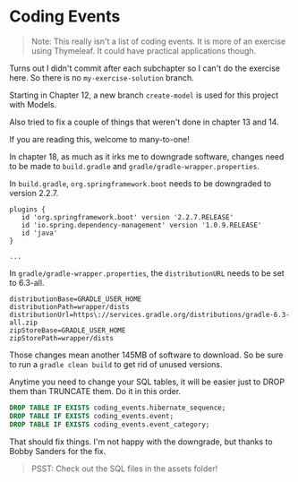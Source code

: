# Coding Events

> Note: This really isn't a list of coding events. It is more of an exercise using Thymeleaf.
> It could have practical applications though.

Turns out I didn't commit after each subchapter so I can't do the exercise here. So there is no `my-exercise-solution` branch.

Starting in Chapter 12, a new branch `create-model` is used for this project with Models.

Also tried to fix a couple of things that weren't done in chapter 13 and 14.

If you are reading this, welcome to many-to-one!

In chapter 18, as much as it irks me to downgrade software, changes need to be made to `build.gradle` and `gradle/gradle-wrapper.properties`.

In `build.gradle`, `org.springframework.boot` needs to be downgraded to version 2.2.7.

```
plugins {
   id 'org.springframework.boot' version '2.2.7.RELEASE'
   id 'io.spring.dependency-management' version '1.0.9.RELEASE'
   id 'java'
}

...
```

In `gradle/gradle-wrapper.properties`, the `distributionURL` needs to be set to 6.3-all.

```
distributionBase=GRADLE_USER_HOME
distributionPath=wrapper/dists
distributionUrl=https\://services.gradle.org/distributions/gradle-6.3-all.zip
zipStoreBase=GRADLE_USER_HOME
zipStorePath=wrapper/dists
```

Those changes mean another 145MB of software to download. So be sure to run a `gradle clean build` to get rid of unused versions.

Anytime you need to change your SQL tables, it will be easier just to DROP them than TRUNCATE them. Do it in this order.

```sql
DROP TABLE IF EXISTS coding_events.hibernate_sequence;
DROP TABLE IF EXISTS coding_events.event;
DROP TABLE IF EXISTS coding_events.event_category;
```

That should fix things. I'm not happy with the downgrade, but thanks to Bobby Sanders for the fix.

> PSST: Check out the SQL files in the assets folder!